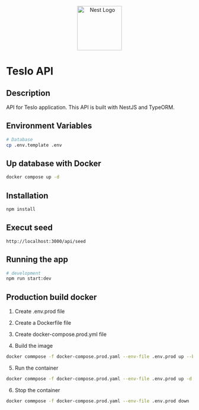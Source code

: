 <p align="center">
  <a href="http://nestjs.com/" target="blank"><img src="https://nestjs.com/img/logo-small.svg" width="120" alt="Nest Logo" /></a>
</p>

# Teslo API

## Description

API for Teslo application. This API is built with NestJS and TypeORM.

## Environment Variables

```bash
# Database
cp .env.template .env
```

## Up database with Docker

```bash
docker compose up -d
```

## Installation

```bash
npm install
```

## Execut seed

```
http://localhost:3000/api/seed
```

## Running the app

```bash
# development
npm run start:dev
```

## Production build docker

1. Create .env.prod file

2. Create a Dockerfile file

3. Create docker-compose.prod.yml file

4. Build the image

```bash
docker commpose -f docker-compose.prod.yaml --env-file .env.prod up --build
```

5. Run the container

```bash
docker commpose -f docker-compose.prod.yaml --env-file .env.prod up -d
```

6. Stop the container

```bash
docker commpose -f docker-compose.prod.yaml --env-file .env.prod down
```

